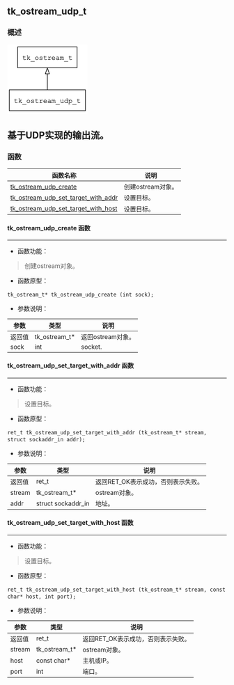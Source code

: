 ## tk\_ostream\_udp\_t
### 概述
![image](images/tk_ostream_udp_t_0.png)

基于UDP实现的输出流。
----------------------------------
### 函数
<p id="tk_ostream_udp_t_methods">

| 函数名称 | 说明 | 
| -------- | ------------ | 
| <a href="#tk_ostream_udp_t_tk_ostream_udp_create">tk\_ostream\_udp\_create</a> | 创建ostream对象。 |
| <a href="#tk_ostream_udp_t_tk_ostream_udp_set_target_with_addr">tk\_ostream\_udp\_set\_target\_with\_addr</a> | 设置目标。 |
| <a href="#tk_ostream_udp_t_tk_ostream_udp_set_target_with_host">tk\_ostream\_udp\_set\_target\_with\_host</a> | 设置目标。 |
#### tk\_ostream\_udp\_create 函数
-----------------------

* 函数功能：

> <p id="tk_ostream_udp_t_tk_ostream_udp_create">创建ostream对象。

* 函数原型：

```
tk_ostream_t* tk_ostream_udp_create (int sock);
```

* 参数说明：

| 参数 | 类型 | 说明 |
| -------- | ----- | --------- |
| 返回值 | tk\_ostream\_t* | 返回ostream对象。 |
| sock | int | socket. |
#### tk\_ostream\_udp\_set\_target\_with\_addr 函数
-----------------------

* 函数功能：

> <p id="tk_ostream_udp_t_tk_ostream_udp_set_target_with_addr">设置目标。

* 函数原型：

```
ret_t tk_ostream_udp_set_target_with_addr (tk_ostream_t* stream, struct sockaddr_in addr);
```

* 参数说明：

| 参数 | 类型 | 说明 |
| -------- | ----- | --------- |
| 返回值 | ret\_t | 返回RET\_OK表示成功，否则表示失败。 |
| stream | tk\_ostream\_t* | ostream对象。 |
| addr | struct sockaddr\_in | 地址。 |
#### tk\_ostream\_udp\_set\_target\_with\_host 函数
-----------------------

* 函数功能：

> <p id="tk_ostream_udp_t_tk_ostream_udp_set_target_with_host">设置目标。

* 函数原型：

```
ret_t tk_ostream_udp_set_target_with_host (tk_ostream_t* stream, const char* host, int port);
```

* 参数说明：

| 参数 | 类型 | 说明 |
| -------- | ----- | --------- |
| 返回值 | ret\_t | 返回RET\_OK表示成功，否则表示失败。 |
| stream | tk\_ostream\_t* | ostream对象。 |
| host | const char* | 主机或IP。 |
| port | int | 端口。 |
